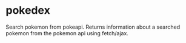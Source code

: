 # pokedex
Search pokemon from pokeapi. Returns information about a searched pokemon from the pokemon api using fetch/ajax.
